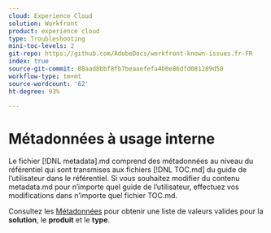 ```yaml
---
cloud: Experience Cloud
solution: Workfront
product: experience cloud
type: Troubleshooting
mini-toc-levels: 2
git-repo: https://github.com/AdobeDocs/workfront-known-issues.fr-FR
index: true
source-git-commit: 88aad8bbf8fb7beaaefefa4b0e86dfd081289d50
workflow-type: tm+mt
source-wordcount: '62'
ht-degree: 93%

---
```



# Métadonnées à usage interne

Le fichier [!DNL metadata].md comprend des métadonnées au niveau du référentiel qui sont transmises aux fichiers [!DNL TOC.md] du guide de l’utilisateur dans le référentiel. Si vous souhaitez modifier du contenu metadata.md pour n’importe quel guide de l’utilisateur, effectuez vos modifications dans n’importe quel fichier TOC.md.

Consultez les [Métadonnées](https://experienceleague.adobe.com/docs/authoring-guide-exl/using/editing/user-guide-setup/metadata.html?lang=fr) pour obtenir une liste de valeurs valides pour la **solution**, le **produit** et le **type**.
